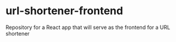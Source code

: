 # url-shortener-frontend
Repository for a React app that will serve as the frontend for a URL shortener
